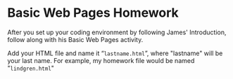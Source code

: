# Basic Web Pages Homework

After you set up your coding environment by following James' Introduction, follow along with his Basic Web Pages activity.

Add your HTML file and name it “```lastname.html```”, where "lastname" will be your last name. For example, my homework file would be named "```lindgren.html```"
